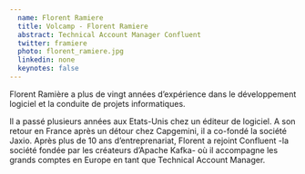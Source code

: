 ```yaml
---
  name: Florent Ramiere
  title: Volcamp - Florent Ramiere
  abstract: Technical Account Manager Confluent
  twitter: framiere
  photo: florent_ramiere.jpg
  linkedin: none
  keynotes: false
---
```

Florent Ramière a plus de vingt années d’expérience dans le développement logiciel et la conduite de projets informatiques. 

Il a passé plusieurs années aux Etats-Unis chez un éditeur de logiciel. A son retour en France après un détour chez Capgemini, il a co-fondé la société Jaxio. Après plus de 10 ans d’entreprenariat, Florent a rejoint Confluent -la société fondée par les créateurs d’Apache Kafka- où il accompagne les grands comptes en Europe en tant que Technical Account Manager.